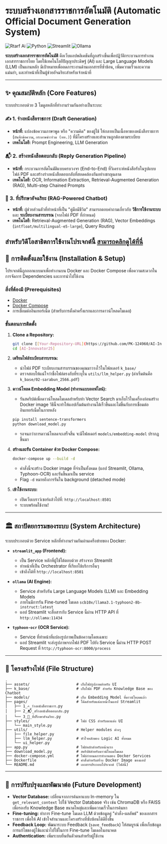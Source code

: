 # ระบบสร้างเอกสารราชการอัตโนมัติ (Automatic Official Document Generation System)

![Rtarf Ai](https://img.shields.io/badge/RTARF-AI%20Innovator-blue.svg)
![Python](https://img.shields.io/badge/Python-3.9%2B-blue.svg)
![Streamlit](https://img.shields.io/badge/Streamlit-1.30%2B-ff4b4b.svg)
![Ollama](https://img.shields.io/badge/Ollama-Enabled-lightgrey.svg)

**ระบบสร้างเอกสารราชการอัตโนมัติ** คือเว็บแอปพลิเคชันที่ถูกสร้างขึ้นเพื่อปฏิวัติกระบวนการทำงานเอกสารราชการไทย โดยใช้เทคโนโลยีปัญญาประดิษฐ์ (AI) และ Large Language Models (LLM) เป็นแกนหลัก มีเป้าหมายเพื่อลดภาระงานด้านเอกสารที่ซ้ำซ้อน, เพิ่มความเร็วและความแม่นยำ, และทำหน้าที่เป็นผู้ช่วยอัจฉริยะสำหรับเจ้าหน้าที่

---

## ✨ คุณสมบัติหลัก (Core Features)

ระบบประกอบด้วย 3 โมดูลหลักที่ทำงานร่วมกันอย่างเป็นระบบ:

### ✍️ 1. ร่างหนังสือราชการ (Draft Generation)
- **หน้าที่:** แปลงข้อความภาษาพูด หรือ "ความคิด" ของผู้ใช้ ให้กลายเป็นเนื้อหาของหนังสือราชการ (`บันทึกข้อความ`, `กระดาษข่าวร่วม (ทท.)`) ที่มีโครงสร้างและสำนวนถูกต้องตามระเบียบ
- **เทคโนโลยี:** Prompt Engineering, LLM Generation

### 📬 2. สร้างหนังสือตอบกลับ (Reply Generation Pipeline)
- **หน้าที่:** กระบวนการอัตโนมัติแบบครบวงจร (End-to-End) ที่วิเคราะห์หนังสือรับในรูปแบบไฟล์ PDF และสร้างร่างหนังสือตอบกลับที่สอดคล้องกันอย่างชาญฉลาด
- **เทคโนโลยี:** OCR, Information Extraction, Retrieval-Augmented Generation (RAG), Multi-step Chained Prompts

### 🤖 3. ที่ปรึกษาอัจฉริยะ (RAG-Powered Chatbot)
- **หน้าที่:** ผู้ช่วยส่วนตัวที่ทำหน้าที่เป็น "คู่มือมีชีวิต" สามารถตอบคำถามเกี่ยวกับ **วิธีการใช้งานระบบ** และ **ระเบียบงานสารบรรณ** (จากไฟล์ PDF ที่กำหนด)
- **เทคโนโลยี:** Retrieval-Augmented Generation (RAG), Vector Embeddings (`intfloat/multilingual-e5-large`), Query Routing

สำหรับวิดีโอสาธิตการใช้งานโปรเจกต์นี้ [สามารถคลิกดูได้ที่นี่](https://drive.google.com/file/d/1ZJNDUBHFcoi5DBCYQt9cgeA01MqK0xxT/view?usp=sharing)
---

## 🚀 การติดตั้งและใช้งาน (Installation & Setup)

โปรเจกต์นี้ถูกออกแบบมาเพื่อทำงานบน Docker และ Docker Compose เพื่อความสะดวกในการจัดการ Dependencies และการนำไปใช้งาน

### สิ่งที่ต้องมี (Prerequisites)
- [Docker](https://www.docker.com/products/docker-desktop/)
- [Docker Compose](https://docs.docker.com/compose/install/)
- การเชื่อมต่ออินเทอร์เน็ต (สำหรับการตั้งค่าครั้งแรกและการดาวน์โหลดโมเดล)

### ขั้นตอนการติดตั้ง
1.  **Clone a Repository:**
    ```bash
    git clone [[Your-Repository-URL](https://github.com/PK-124960/AI-Innovator25.git)]
    cd [AI-Innovator25]
    ```

2.  **เตรียมไฟล์ระเบียบสารบรรณ:**
    - นำไฟล์ PDF ระเบียบงานสารบรรณของคุณมาวางไว้ในโฟลเดอร์ `k_base/`
    - ตรวจสอบให้แน่ใจว่าชื่อไฟล์ตรงกับที่ระบุใน `utils/llm_helper.py` (ค่าเริ่มต้นคือ `k_base/02-sarabun_2566.pdf`)

3.  **ดาวน์โหลด Embedding Model (ทำงานแบบออฟไลน์):**
    - รันสคริปต์เพื่อดาวน์โหลดโมเดลสำหรับทำ Vector Search มาเก็บไว้ในเครื่องก่อนสร้าง Docker image วิธีนี้จะทำให้แอปเริ่มต้นทำงานได้เร็วขึ้นและไม่ขึ้นกับการเชื่อมต่ออินเทอร์เน็ตในภายหลัง
    ```bash
    pip install sentence-transformers
    python download_model.py
    ```
    - รอจนกว่าการดาวน์โหลดจะเสร็จสิ้น จะมีโฟลเดอร์ `models/embedding-model` ปรากฏขึ้นมา

4.  **สร้างและรัน Container ด้วย Docker Compose:**
    ```bash
    docker-compose up --build -d
    ```
    - คำสั่งนี้จะสร้าง Docker image ที่จำเป็นทั้งหมด (แอป Streamlit, Ollama, Typhoon-OCR) และรันขึ้นมาเป็น service
    - Flag `-d` หมายถึงการรันใน background (detached mode)

5.  **เข้าใช้งานระบบ:**
    - เปิดเว็บเบราว์เซอร์แล้วไปที่: `http://localhost:8501`
    - ระบบพร้อมใช้งาน!

---

## 🏛️ สถาปัตยกรรมของระบบ (System Architecture)

ระบบประกอบด้วย Service หลักที่ทำงานร่วมกันผ่านเครือข่ายของ Docker:

-   **`streamlit_app` (Frontend):**
    -   เป็น Service หลักที่ผู้ใช้โต้ตอบด้วย สร้างจาก Streamlit
    -   ทำหน้าที่เป็น Orchestrator ที่เรียกใช้บริการอื่นๆ
    -   เข้าถึงได้ที่ `http://localhost:8501`

-   **`ollama` (AI Engine):**
    -   Service สำหรับรัน Large Language Models (LLM) และ Embedding Models
    -   ภายในมีการรัน Fine-tuned โมเดล `scb10x/llama3.1-typhoon2-8b-instruct:latest`
    -   แอป Streamlit จะสื่อสารกับ Service นี้ผ่าน HTTP API ที่ `http://ollama:11434`

-   **`typhoon-ocr` (OCR Service):**
    -   Service ที่ทำหน้าที่แปลงรูปภาพเป็นข้อความโดยเฉพาะ
    -   แอป Streamlit จะส่งรูปภาพจากไฟล์ PDF ไปยัง Service นี้ผ่าน HTTP POST Request ที่ `http://typhoon-ocr:8000/process`

---

## 📁 โครงสร้างไฟล์ (File Structure)
```
.
├── assets/                     # เก็บไฟล์รูปภาพสำหรับ UI
├── k_base/                     # เก็บไฟล์ PDF สำหรับ Knowledge Base ของ Chatbot
├── models/                     # เก็บ Embedding Model ที่ดาวน์โหลดแล้ว
├── pages/                      # โค้ดสำหรับแต่ละหน้าในแอป Streamlit
│   ├── 1_✍️_ร่างหนังสือราชการ.py
│   ├── 2_📬_สร้างหนังสือตอบกลับ.py
│   └── 3_🤖_ที่ปรึกษาอัจฉริยะ.py
├── styles/                     # ไฟล์ CSS สำหรับตกแต่ง UI
│   └── main_style.py
├── utils/                      # Helper modules ต่างๆ
│   ├── file_helper.py
│   ├── llm_helper.py           # หัวใจหลักของ Logic AI ทั้งหมด
│   └── ui_helper.py
├── app.py                      # ไฟล์หลักสำหรับหน้าแรก
├── download_model.py           # สคริปต์สำหรับดาวน์โหลดโมเดล
├── docker-compose.yml          # ไฟล์กำหนดการทำงานของ Docker Services
├── Dockerfile                  # คำสั่งสำหรับสร้าง Docker Image ของแอป
└── README.md                   # เอกสารประกอบโปรเจกต์ (ไฟล์นี้)
```
---

## 🔧 การปรับปรุงและพัฒนาต่อ (Future Development)

-   **Vector Database:** เปลี่ยนจากการค้นหาแบบ In-memory ใน `get_relevant_context` ไปใช้ Vector Database จริง เช่น ChromaDB หรือ FAISS เพื่อรองรับ Knowledge Base ขนาดใหญ่และเพิ่มความเร็วในการค้นหา
-   **Fine-tuning:** ทำการ Fine-tune โมเดล LLM ด้วยข้อมูลคู่ "คำสั่ง-ผลลัพธ์" ของเอกสารราชการ เพื่อให้ AI เข้าใจสำนวนและโครงสร้างที่ซับซ้อนได้ดียิ่งขึ้น
-   **Feedback Loop:** พัฒนาระบบ Feedback (`save_feedback`) ให้สมบูรณ์ เพื่อเก็บข้อมูลการแก้ไขของผู้ใช้และนำไปใช้ในการ Fine-tune โมเดลในอนาคต
-   **Authentication:** เพิ่มระบบยืนยันตัวตนสำหรับผู้ใช้งาน
